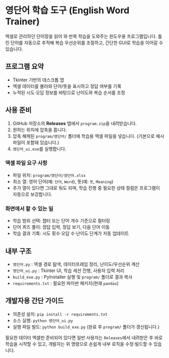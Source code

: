 ﻿# 영단어 학습 도구 (English Word Trainer)

엑셀로 관리하던 단어장을 읽어 와 반복 학습을 도와주는 윈도우용 프로그램입니다. 틀린 단어를 자동으로 추적해 복습 우선순위를 조절하고, 간단한 GUI로 학습을 이어갈 수 있습니다.

## 프로그램 요약
- Tkinter 기반의 데스크톱 앱
- 엑셀 데이터를 불러와 단어/뜻을 표시하고 정답 여부를 기록
- 누적된 시도·오답 정보를 바탕으로 난이도와 복습 순서를 조정

## 사용 준비
1. GitHub 저장소의 **Releases** 탭에서 `program.zip`을 내려받습니다.
2. 원하는 위치에 압축을 풉니다.
3. 압축 해제된 `program/영단어/` 폴더에 학습용 엑셀 파일을 넣습니다. (기본으로 예시 파일이 포함돼 있습니다.)
4. `영단어_ui.exe`를 실행합니다.

### 엑셀 파일 요구 사항
- 파일 위치: `program/영단어/영단어.xlsx`
- 최소 열: 영어 단어(예: `단어`, `Word`), 뜻(예: `뜻`, `Meaning`)
- 추가 열이 있다면 그대로 둬도 되며, 학습 진행 중 필요한 상태 컬럼은 프로그램이 자동으로 보강합니다.

### 화면에서 할 수 있는 일
- 학습 범위 선택: 챕터 또는 단어 개수 기준으로 필터링
- 단어 퀴즈 풀이: 정답 입력, 정답 보기, 다음 단어 이동
- 학습 결과 기록: 시도 횟수·오답 수·난이도 단계가 자동 업데이트

## 내부 구조
- `영단어.py` : 엑셀 경로 탐색, 데이터프레임 정리, 난이도/우선순위 계산
- `영단어_ui.py` : Tkinter UI, 학습 세션 진행, 사용자 입력 처리
- `build_exe.py` : PyInstaller 실행 및 `program/` 폴더로 결과 복사
- `requirements.txt` : 필요한 파이썬 패키지(현재 `pandas`)

## 개발자용 간단 가이드
- 의존성 설치: `pip install -r requirements.txt`
- 소스 실행: `python 영단어_ui.py`
- 실행 파일 빌드: `python build_exe.py` (완료 후 `program/` 폴더가 갱신됩니다.)

필요한 데이터 엑셀만 준비되어 있다면 일반 사용자는 `Releases`에서 내려받은 후 바로 학습을 시작할 수 있고, 개발자는 위 명령으로 손쉽게 내부 로직을 수정·빌드할 수 있습니다.
